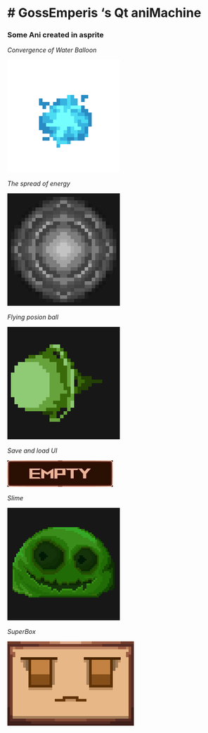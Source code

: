 # # GossEmperis ‘s Qt aniMachine

### **Some Ani created in asprite**

*Convergence of Water Balloon*

![image](https://github.com/Em-GOSS/SuperBox_QT/blob/master/image/SuperBox/WaterIDLE.gif)

*The spread of energy*

![image](https://github.com/Em-GOSS/SuperBox_QT/blob/master/image/SuperBox/EnergyIDLE.gif)

*Flying posion ball*

![image](https://github.com/Em-GOSS/SuperBox_QT/blob/master/image/SuperBox/Flying%20posionBall-exporx8t.gif)

*Save and load UI*

![image](https://github.com/Em-GOSS/SuperBox_QT/blob/master/image/SuperBox/LoadUI_SLOT_Empty_Leave1.gif)

*Slime*

![image](https://github.com/Em-GOSS/SuperBox_QT/blob/master/image/SuperBox/Evil_Slime1t.gif)

*SuperBox*

![image](https://github.com/Em-GOSS/SuperBox_QT/blob/master/image/SuperBox/SuperBox_Idle.gif)
